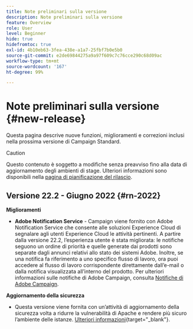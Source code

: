 ```yaml
---
title: Note preliminari sulla versione
description: Note preliminari sulla versione
feature: Overview
role: User
level: Beginner
hide: true
hidefromtoc: true
exl-id: 4b10eb63-3fea-438e-a1a7-25fbf7b0e5b0
source-git-commit: e2de69844275a9a97f609c7c76cce290c68d09ac
workflow-type: tm+mt
source-wordcount: '167'
ht-degree: 99%

---
```


# Note preliminari sulla versione {#new-release}

Questa pagina descrive nuove funzioni, miglioramenti e correzioni inclusi nella prossima versione di Campaign Standard.

>[!CAUTION]
>
> Questo contenuto è soggetto a modifiche senza preavviso fino alla data di aggiornamento degli ambienti di stage. Ulteriori informazioni sono disponibili nella [pagina di pianificazione del rilascio](../../rn/using/release-planning.md).

## Versione 22.2 - Giugno 2022 {#rn-2022}

**Miglioramenti**

* **Adobe Notification Service** - Campaign viene fornito con Adobe Notification Service che consente alle soluzioni Experience Cloud di segnalare agli utenti Experience Cloud le attività pertinenti. A partire dalla versione 22.2, l’esperienza utente è stata migliorata: le notifiche seguono un ordine di priorità e quelle generate dai prodotti sono separate dagli annunci relativi allo stato dei sistemi Adobe. Inoltre, se una notifica fa riferimento a uno specifico flusso di lavoro, ora puoi accedere al flusso di lavoro corrispondente direttamente dall’e-mail o dalla notifica visualizzata all’interno del prodotto.  Per ulteriori informazioni sulle notifiche di Adobe Campaign, consulta [Notifiche di Adobe Campaign](../../administration/using/sending-internal-notifications.md).


**Aggiornamento della sicurezza**

* Questa versione viene fornita con un’attività di aggiornamento della sicurezza volta a ridurre la vulnerabilità di Apache e rendere più sicuro l’ambiente delle istanze. [Ulteriori informazioni](https://experienceleague.adobe.com/docs/campaign-classic/using/technotes/technote-migration/acc-apache-upgrade.html?lang=it){target=&quot;_blank&quot;}.

